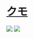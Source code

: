# [クモ](https://gitlab.com/joshavanier/kumo)

![](https://img.shields.io/gitlab/license/joshavanier/kumo) ![](https://img.shields.io/gitlab/last-commit/60561767)